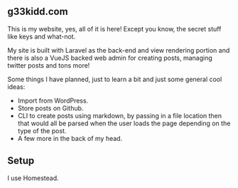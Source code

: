 ## g33kidd.com

This is my website, yes, all of it is here! Except you know, the secret stuff like keys and what-not.

My site is built with Laravel as the back-end and view rendering portion and there is also a VueJS backed web admin for creating posts, managing twitter posts and tons more!

Some things I have planned, just to learn a bit and just some general cool ideas:

- Import from WordPress.
- Store posts on Github.
- CLI to create posts using markdown, by passing in a file location then that would all be parsed when the user loads the page depending on the type of the post.
- A few more in the back of my head.

## Setup

I use Homestead.
